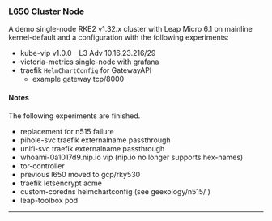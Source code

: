 ### L650 Cluster Node
 
A demo single-node RKE2 v1.32.x cluster with Leap Micro 6.1 on mainline kernel-default and a configuration with the following experiments:

 * kube-vip v1.0.0 - L3 Adv 10.16.23.216/29
 * victoria-metrics single-node with grafana
 * traefik `HelmChartConfig` for GatewayAPI 
   * example gateway tcp/8000

#### Notes
 
The following experiments are finished.

 * replacement for n515 failure
 * pihole-svc traefik externalname passthrough
 * unifi-svc traefik externalname passthrough
 * whoami-0a1017d9.nip.io vip (nip.io no longer supports hex-names)
 * tor-controller
 * previous l650 moved to gcp/rky530
 * traefik letsencrypt acme
 * custom-coredns helmchartconfig (see geexology/n515/ )
 * leap-toolbox pod 

---
